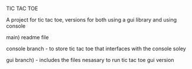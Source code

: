 TIC TAC TOE

A project for tic tac toe, versions for both using a gui library and using console 


main) readme file 

console branch - to store tic tac toe that interfaces with the console soley 

gui branch) - includes the files nesasary to run tic tac toe gui version 

